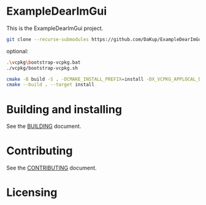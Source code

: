 # ExampleDearImGui

This is the ExampleDearImGui project.

```bash
git clone --recurse-submodules https://github.com/DaKup/ExampleDearImGui.git
``` 

optional:
```bash
.\vcpkg\bootstrap-vcpkg.bat
./vcpkg/bootstrap-vcpkg.sh
```

```bash
cmake -B build -S . -DCMAKE_INSTALL_PREFIX=install -DX_VCPKG_APPLOCAL_DEPS_INSTALL=True
cmake --build . --target install
```



# Building and installing

See the [BUILDING](BUILDING.md) document.

# Contributing

See the [CONTRIBUTING](CONTRIBUTING.md) document.

# Licensing

<!--
Please go to https://choosealicense.com/licenses/ and choose a license that
fits your needs. The recommended license for a project of this type is the
GNU AGPLv3.
-->

